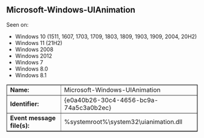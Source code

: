 ## Microsoft-Windows-UIAnimation

Seen on:
* Windows 10 (1511, 1607, 1703, 1709, 1803, 1809, 1903, 1909, 2004, 20H2)
* Windows 11 (21H2)
* Windows 2008
* Windows 2012
* Windows 7
* Windows 8.0
* Windows 8.1

<table border="1" class="docutils">
  <tbody>
    <tr>
      <td><b>Name:</b></td>
      <td>Microsoft-Windows-UIAnimation</td>
    </tr>
    <tr>
      <td><b>Identifier:</b></td>
      <td>{e0a40b26-30c4-4656-bc9a-74a5c3a0b2ec}</td>
    </tr>
    <tr>
      <td><b>Event message file(s):</b></td>
      <td>%systemroot%\system32\uianimation.dll</td>
    </tr>
  </tbody>
</table>

&nbsp;

